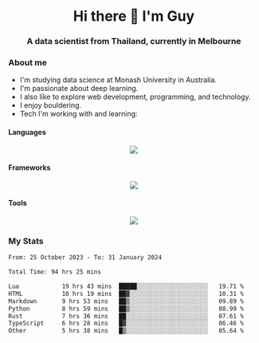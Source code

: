 <h1 align="center">Hi there 👋 I'm Guy</h1>
<h3 align="center">A data scientist from Thailand, currently in Melbourne</h3>

### About me

- I'm studying data science at Monash University in Australia.
- I'm passionate about deep learning.
- I also like to explore web development, programming, and technology.
- I enjoy bouldering.
- Tech I'm working with and learning:

#### Languages

<div align="center">
    <img src="https://skillicons.dev/icons?i=py,ts,js,html,css,rust" />
</div>

#### Frameworks

<div align="center">
    <img src="https://skillicons.dev/icons?i=pytorch,tensorflow,fastapi,react" /><br>
</div>

#### Tools

<div align="center">
    <img src="https://skillicons.dev/icons?i=postgres,redis,docker" /><br>
</div>

### My Stats

<!--START_SECTION:waka-->

```txt
From: 25 October 2023 - To: 31 January 2024

Total Time: 94 hrs 25 mins

Lua            19 hrs 43 mins  █████░░░░░░░░░░░░░░░░░░░░   19.71 %
HTML           10 hrs 19 mins  ██▓░░░░░░░░░░░░░░░░░░░░░░   10.31 %
Markdown       9 hrs 53 mins   ██▒░░░░░░░░░░░░░░░░░░░░░░   09.89 %
Python         8 hrs 59 mins   ██▒░░░░░░░░░░░░░░░░░░░░░░   08.99 %
Rust           7 hrs 36 mins   ██░░░░░░░░░░░░░░░░░░░░░░░   07.61 %
TypeScript     6 hrs 28 mins   █▓░░░░░░░░░░░░░░░░░░░░░░░   06.46 %
Other          5 hrs 38 mins   █▒░░░░░░░░░░░░░░░░░░░░░░░   05.64 %
```

<!--END_SECTION:waka-->
